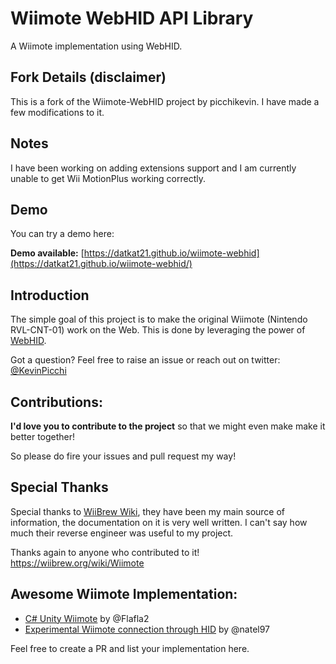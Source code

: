 # Wiimote WebHID API Library

A Wiimote implementation using WebHID.

## Fork Details (disclaimer)

This is a fork of the Wiimote-WebHID project by picchikevin. I have made a few modifications to it.

## Notes

I have been working on adding extensions support and I am currently unable to get Wii MotionPlus working correctly.

## Demo

You can try a demo here:

**Demo available:** [https://datkat21.github.io/wiimote-webhid](https://datkat21.github.io/wiimote-webhid/)

## Introduction

The simple goal of this project is to make the original Wiimote (Nintendo RVL-CNT-01) work on the Web.
This is done by leveraging the power of [WebHID](https://wicg.github.io/webhid/).

Got a question? Feel free to raise an issue or reach out on twitter: [@KevinPicchi](https://twitter.com/KevinPicchi)


## Contributions:
**I'd love you to contribute to the project** so that we might even make make it better together!

So please do fire your issues and pull request my way!

## Special Thanks
Special thanks to [WiiBrew Wiki](https://wiibrew.org/wiki/Wiimote), they have been my main source of information, the documentation on it is very well written. I can't say how much their reverse engineer was useful to my project. 

Thanks again to anyone who contributed to it! https://wiibrew.org/wiki/Wiimote


## Awesome Wiimote Implementation:
- [C# Unity Wiimote](https://github.com/Flafla2/Unity-Wiimote) by @Flafla2
- [Experimental Wiimote connection through HID](https://github.com/natel97/wiimote-chrome) by @natel97

Feel free to create a PR and list your implementation here.


